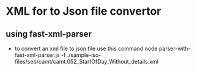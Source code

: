# XML for to Json file convertor

## using fast-xml-parser
- to convert an xml file to json file use this command
node parser-with-fast-xml-parser.js -f ./sample-iso-files/seb/camt/camt.052_StartOfDay_Without_details.xml